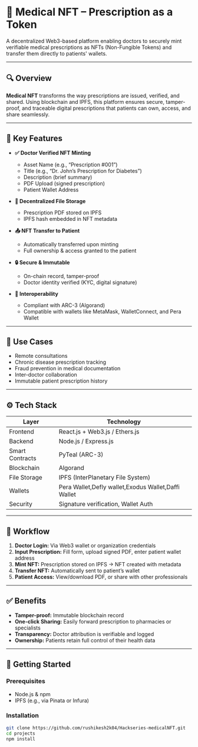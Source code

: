 # 🏥 Medical NFT – Prescription as a Token

A decentralized Web3-based platform enabling doctors to securely mint verifiable medical prescriptions as NFTs (Non-Fungible Tokens) and transfer them directly to patients' wallets.

---

## 🔍 Overview

**Medical NFT** transforms the way prescriptions are issued, verified, and shared. Using blockchain and IPFS, this platform ensures secure, tamper-proof, and traceable digital prescriptions that patients can own, access, and share seamlessly.

---

## 🧩 Key Features

- **✅ Doctor Verified NFT Minting**
  - Asset Name (e.g., “Prescription #001”)
  - Title (e.g., “Dr. John’s Prescription for Diabetes”)
  - Description (brief summary)
  - PDF Upload (signed prescription)
  - Patient Wallet Address

- **🔗 Decentralized File Storage**
  - Prescription PDF stored on IPFS
  - IPFS hash embedded in NFT metadata

- **📤 NFT Transfer to Patient**
  - Automatically transferred upon minting
  - Full ownership & access granted to the patient

- **🔒 Secure & Immutable**
  - On-chain record, tamper-proof
  - Doctor identity verified (KYC, digital signature)

- **🔄 Interoperability**
  - Compliant with ARC-3 (Algorand)
  - Compatible with wallets like MetaMask, WalletConnect, and Pera Wallet

---

## 🧠 Use Cases

- Remote consultations  
- Chronic disease prescription tracking  
- Fraud prevention in medical documentation  
- Inter-doctor collaboration  
- Immutable patient prescription history

---

## ⚙️ Tech Stack

| Layer         | Technology                             |
|---------------|-----------------------------------------|
| Frontend      | React.js + Web3.js / Ethers.js          |
| Backend       | Node.js / Express.js                    |
| Smart Contracts | PyTeal (ARC-3) |
| Blockchain    |  Algorand           |
| File Storage  | IPFS (InterPlanetary File System)       |
| Wallets       |  Pera Wallet,Defly wallet,Exodus Wallet,Daffi Wallet    |
| Security      | Signature verification, Wallet Auth     |

---

## 🔁 Workflow

1. **Doctor Login:** Via Web3 wallet or organization credentials  
2. **Input Prescription:** Fill form, upload signed PDF, enter patient wallet address  
3. **Mint NFT:** Prescription stored on IPFS → NFT created with metadata  
4. **Transfer NFT:** Automatically sent to patient’s wallet  
5. **Patient Access:** View/download PDF, or share with other professionals  

---

## ✅ Benefits

- **Tamper-proof:** Immutable blockchain record  
- **One-click Sharing:** Easily forward prescription to pharmacies or specialists  
- **Transparency:** Doctor attribution is verifiable and logged  
- **Ownership:** Patients retain full control of their health data  

---

## 🚀 Getting Started

### Prerequisites

- Node.js & npm
- IPFS (e.g., via Pinata or Infura)

### Installation

```bash
git clone https://github.com/rushikesh2k04/Hackseries-medicalNFT.git
cd projects
npm install
